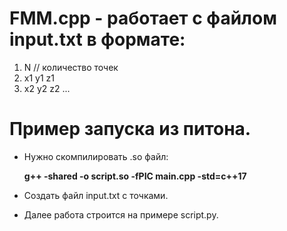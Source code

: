 # FMM.cpp - работает с файлом input.txt в формате:
1) N // количество точек
2) x1 y1 z1
3) x2 y2 z2
...

# Пример запуска из питона.
- Нужно скомпилировать .so файл:

  **g++ -shared -o script.so -fPIC main.cpp -std=c++17**

- Создать файл input.txt с точками.

- Далее работа строится на примере script.py.

